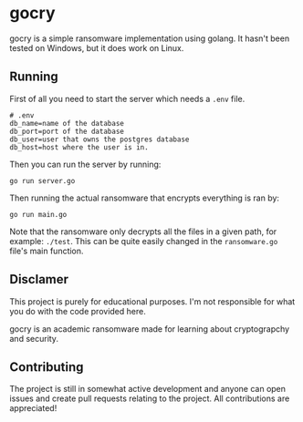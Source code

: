 # gocry

gocry is a simple ransomware implementation using golang. It hasn't been tested on Windows, but it does work on Linux.

## Running

First of all you need to start the server which needs a `.env` file.

```
# .env
db_name=name of the database
db_port=port of the database
db_user=user that owns the postgres database
db_host=host where the user is in.
```

Then you can run the server by running:

```
go run server.go
```

Then running the actual ransomware that encrypts everything is ran by:

```
go run main.go
```

Note that the ransomware only decrypts all the files in a given path, for example: `./test`. This can be quite easily changed in the `ransomware.go` file's main function.

## Disclamer

This project is purely for educational purposes. I'm not responsible for what you do with the code provided here.

gocry is an academic ransomware made for learning about cryptograpchy and security.

## Contributing

The project is still in somewhat active development and anyone can open issues and create pull requests relating to the project. All contributions are appreciated!
